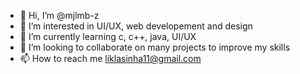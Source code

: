 - 👋 Hi, I’m @mjlmb-z
- 👀 I’m interested in UI/UX, web developement and design
- 🌱 I’m currently learning c, c++, java, UI/UX
- 💞️ I’m looking to collaborate on many projects to improve my skills
- 📫 How to reach me liklasinha11@gmail.com

<!---
mjlmb-z/mjlmb-z is a ✨ special ✨ repository because its `README.md` (this file) appears on your GitHub profile.
You can click the Preview link to take a look at your changes.
--->
